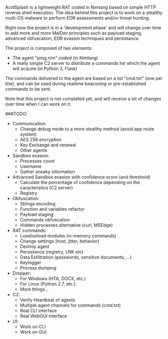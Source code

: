 AcidSplash is a lightweight RAT coded in Nimlang based on simple HTTP reverse shell execution. The idea behind this project is to work on a stealthy multi-OS malware to perform EDR assessments and/or threat hunting.

Right now the project is in a 'development phase' and will change over time to add more and more MalDev principles such as payload staging, advanced obfuscation, EDR evasion techniques and persistance.

The project is composed of two elements:
- The agent "prog.nim" coded (in Nimlang)
- A really simple C2 server to distribute a commands list which the agent will acquire (in Python 3, Flask)

The commands delivered to the agent are based on a list "cmd.txt" (one per line), and can be used during realtime beaconing or pre-established commands to be sent.

Note that this project is not completed yet, and will receive a lot of changes over time when I can work on it.

###TODO:
- Communication:
    - Change debug mode to a more stealthy method (avoid app route system)
    - AES 256 encryption
    - Key Exchange and renewal
    - Other agents
- Sandbox evasion:
    - Processes count
    - Username
    - Gather sneaky information
- Advanced Sandbox evasion with confidence score (and threshold)
    - Calculate the percentage of confidence depending on the caracteristics (C2 server)
    - Registry
- Obfuscation:
    - Strings encoding
    - Function and variables refactor
    - Payload staging
    - Commands obfuscation
    - Hidden processes alternative (curl, MSEdge)
- RAT commands:
    - Load/unload modules (in-memory commands)
    - Change settings (host, jitter, behavior)
    - Destroy agent
    - Persistance (registry, LNK etc)
    - Data Exfiltration (passwords, sensitive documents, ...)
    - Keylogger
    - Process dumping
- Dropper:
    - For Windows (HTA, DOCX, etc.)
    - For Linux (Python 2.7, etc.)
    - More things...
- C2:
    - Verify Heartbeat of agents
    - Multiple agent channels for commands (cmd.txt)
    - Real CLI interface
    - Real WebGUI interface
- UI:
    - Work on CLI
    - Work on GUI